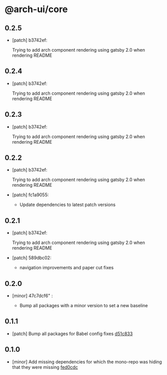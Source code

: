 # @arch-ui/core

## 0.2.5

- [patch] b3742ef:

  Trying to add arch component rendering using gatsby 2.0 when rendering README

## 0.2.4

- [patch] b3742ef:

  Trying to add arch component rendering using gatsby 2.0 when rendering README

## 0.2.3

- [patch] b3742ef:

  Trying to add arch component rendering using gatsby 2.0 when rendering README

## 0.2.2

- [patch] b3742ef:

  Trying to add arch component rendering using gatsby 2.0 when rendering README

- [patch] fc1a9055:

  - Update dependencies to latest patch versions

## 0.2.1

- [patch] b3742ef:

  Trying to add arch component rendering using gatsby 2.0 when rendering README

- [patch] 589dbc02:

  - navigation improvements and paper cut fixes

## 0.2.0

- [minor] 47c7dcf6"
  :

  - Bump all packages with a minor version to set a new baseline

## 0.1.1

- [patch] Bump all packages for Babel config fixes [d51c833](d51c833)

## 0.1.0

- [minor] Add missing dependencies for which the mono-repo was hiding that they were missing [fed0cdc](fed0cdc)
